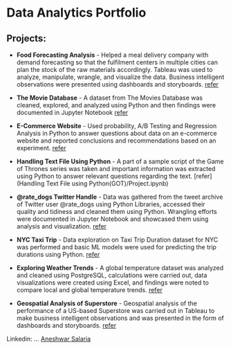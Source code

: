 # Data Analytics Portfolio

## Projects:

* **Food Forecasting Analysis** -	Helped a meal delivery company with demand forecasting so that the fulfilment centers in multiple cities can plan the stock of the raw materials accordingly. Tableau was used to analyze, manipulate, wrangle, and visualize the data. Business intelligent observations were presented using dashboards and storyboards. [refer](https://public.tableau.com/views/Food_Forecasting_Analysis_16868920818220/Story?:language=en-US&:display_count=n&:origin=viz_share_link)

* **The Movie Database** - A dataset from The Movies Database was cleaned, explored, and analyzed using Python and then findings were documented in Jupyter Notebook [refer](Investigate_TMDB/project.ipynb)

* **E-Commerce Website** - Used probability, A/B Testing and Regression Analysis in Python to answer questions about data on an e-commerce website and reported conclusions and recommendations based on an experiment. [refer](e_commerce_website/Project.ipynb)

* **Handling Text File Using Python** -	A part of a sample script of the Game of Thrones series was taken and important information was extracted using Python to answer relevant questions regarding the text. [refer](Handling Text File using Python(GOT)/Project.ipynb)

* **@rate_dogs Twitter Handle** -	Data was gathered from the tweet archive of Twitter user @rate_dogs using Python Libraries, accessed their quality and tidiness and cleaned them using Python. Wrangling efforts were documented in Jupyter Notebook and showcased them using analysis and visualization. [refer](rate_dogs/wrangle_act.ipynb)

* **NYC Taxi Trip** - Data exploration on Taxi Trip Duration dataset for NYC was performed and basic ML models were used for predicting the trip durations using Python. [refer](NYC_Taxi_Trip/Project.ipynb)

* **Exploring Weather Trends** - A global temperature dataset was analyzed and cleaned using PostgreSQL, calculations were carried out, data visualizations were created using Excel, and findings were noted to compare local and global temperature trends. [refer](Exploring_Weather_Trends/Project.pdf)

* **Geospatial Analysis of Superstore** -	Geospatial analysis of the performance of a US-based Superstore was carried out in Tableau to make business intelligent observations and was presented in the form of dashboards and storyboards. [refer](https://public.tableau.com/views/GeospatialAnalysisofSuperstore/Story1?:language=en-US&:display_count=n&:origin=viz_share_link)




  
Linkedin:
... [Aneshwar Salaria](https://www.linkedin.com/in/aneshwar-salaria-8aa4241a3/)

